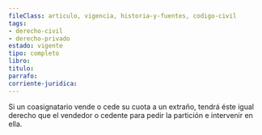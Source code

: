 ```yaml
---
fileClass: articulo, vigencia, historia-y-fuentes, codigo-civil
tags:
- derecho-civil
- derecho-privado
estado: vigente
tipo: completo
libro:
titulo:
parrafo:
corriente-juridica:
---
```

Si un coasignatario vende o cede su cuota a un extraño, tendrá éste igual derecho que el vendedor o cedente para pedir la partición e intervenir en ella.